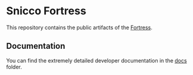# Snicco Fortress

This repository contains the public artifacts of the [Fortress](https://fortress.snicco.io).

## Documentation

You can find the extremely detailed developer documentation in the [docs](docs/readme.md) folder.

